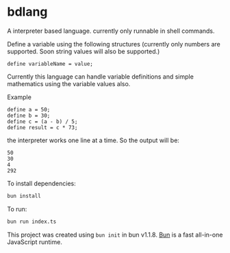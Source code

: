 # bdlang

A interpreter based language. currently only runnable in shell commands.

Define a variable using the following structures (currently only numbers are supported. Soon string values will also be supported.)
```
define variableName = value;
```
Currently this language can handle variable definitions and simple mathematics using the variable values also.

Example
```
define a = 50;
define b = 30;
define c = (a - b) / 5;
define result = c * 73; 
```
the interpreter works one line at a time. So the output will be:
```
50
30
4
292
```

To install dependencies:

```bash
bun install
```

To run:

```bash
bun run index.ts
```

This project was created using `bun init` in bun v1.1.8. [Bun](https://bun.sh) is a fast all-in-one JavaScript runtime.
